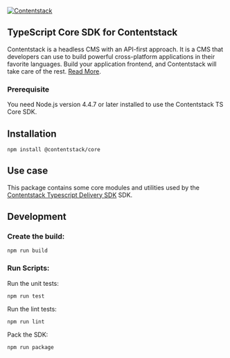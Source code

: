 [![Contentstack](https://www.contentstack.com/docs/static/images/contentstack.png)](https://www.contentstack.com/)
## TypeScript Core SDK for Contentstack

Contentstack is a headless CMS with an API-first approach. It is a CMS that developers can use to build powerful cross-platform applications in their favorite languages. Build your application frontend, and Contentstack will take care of the rest. [Read More](https://www.contentstack.com/).

### Prerequisite

You need Node.js version 4.4.7 or later installed to use the Contentstack TS Core SDK.

## Installation

```
npm install @contentstack/core
```

## Use case

This package contains some core modules and utilities used by the [Contentstack Typescript Delivery SDK](https://github.com/contentstack/contentstack-javascript/) SDK.

## Development

### Create the build:

```
npm run build
```

### Run Scripts:

Run the unit tests:

```
npm run test
```

Run the lint tests:

```
npm run lint
```

Pack the SDK:

```
npm run package
```